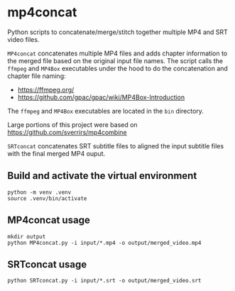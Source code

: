 # mp4concat
Python scripts to concatenate/merge/stitch together multiple MP4 and SRT video files.

`MP4concat` concatenates multiple MP4 files and adds chapter information to the merged file based on the original input file names.
The script calls the `ffmpeg` and `MP4Box` executables under the hood to do the concatenation and chapter file naming:  
- https://ffmpeg.org/  
- https://github.com/gpac/gpac/wiki/MP4Box-Introduction   

The `ffmpeg` and `MP4Box` executables are located in the `bin` directory.

Large portions of this project were based on https://github.com/sverrirs/mp4combine

`SRTconcat` concatenates SRT subtitle files to aligned the input subtitle files with the final merged MP4 ouput.

## Build and activate the virtual environment
```
python -m venv .venv
source .venv/bin/activate
```

## MP4concat usage
```
mkdir output
python MP4concat.py -i input/*.mp4 -o output/merged_video.mp4
```

## SRTconcat usage
```
python SRTconcat.py -i input/*.srt -o output/merged_video.srt
```

